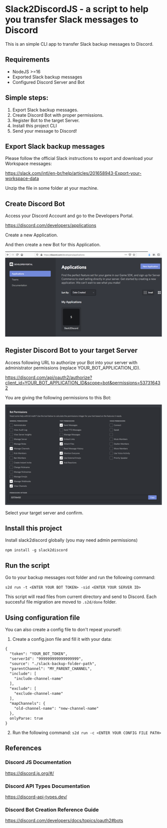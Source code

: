 # Slack2DiscordJS  - a script to help you transfer Slack messages to Discord
This is an simple CLI app to transfer Slack backup messages to Discord.

## Requirements
- NodeJS >=16
- Exported Slack backup messages
- Configured Discord Server and Bot

## Simple steps:
1. Export Slack backup messages.
2. Create Discord Bot with proper permissions.
3. Register Bot to the target Server.
4. Install this project CLI
5. Send your message to Discord!

## Export Slack backup messages
Please follow the official Slack instructions to export and download your Workspace messages:

https://slack.com/intl/en-br/help/articles/201658943-Export-your-workspace-data

Unzip the file in some folder at your machine.

## Create Discord Bot

Access your Discord Account and go to the Developers Portal.

https://discord.com/developers/applications

Create a new Application.

And then create a new Bot for this Application.

![alt create_bot](/rsc/imgs/create_bot.png)

## Register Discord Bot to your target Server

Access following URL to authorize your Bot into your server with administrator permissions (replace YOUR_BOT_APPLICATION_ID).

https://discord.com/api/oauth2/authorize?client_id=YOUR_BOT_APPLICATION_ID&scope=bot&permissions=537316432

You are giving the following permissions to this Bot:

![alt bot_permissions](/rsc/imgs/bot_permissions.png)

Select your target server and confirm.

## Install this project
Install slack2discord globally (you may need admin permissions)

`npm install -g slack2discord`

## Run the script
Go to your backup messages root folder and run the following command:

`s2d run -t <ENTER YOUR BOT TOKEN> -sid <ENTER YOUR SERVER ID>`

This script will read files from current directory and send to Discord. 
Each succesful file migration are moved to `.s2d/done` folder.

## Using configuration file
You can also create a config file to don't repeat yourself:
1. Create a config.json file and fill it with your data:
```
{
  "token": "YOUR_BOT_TOKEN",
  "serverId": "999999999999999999",
  "source": "./slack-backup-folder-path",
  "parentChannel": "MY_PARENT_CHANNEL",
  "include": [
    "include-channel-name"
  ],
  "exclude": [
    "exclude-channel-name"
  ],
  "mapChannels": {
    "old-channel-name": "new-channel-name"
  },
  onlyParse: true
}
```
2. Run the following command:
`s2d run -c <ENTER YOUR CONFIG FILE PATH>`

## References

### Discord JS Documentation
https://discord.js.org/#/

### Discord API Types Documentation
https://discord-api-types.dev/

### Discord Bot Creation Reference Guide
https://discord.com/developers/docs/topics/oauth2#bots

